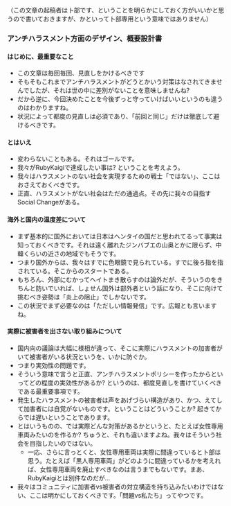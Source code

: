 （この文章の起稿者は卜部です、ということを明らかにしておく方がいいかと思うので書いておきますが、かといって卜部専用という意味ではありません）

### アンチハラスメント方面のデザイン、概要設計書

#### はじめに、最重要なこと

  - この文章は毎回毎回、見直しをかけるべきです
  - そもそもこれまでアンチハラスメントがどうとかいう対策はなされてきませんでしたが、それは世の中に差別がないことを意味しませんね?
  - だから逆に、今回決めたことを今後ずっと守っていけばいいというのも違うのはわかりますね。
  - 状況によって都度の見直しは必須であり、「前回と同じ」だけは徹底して避けるべきです。

#### とはいえ

  - 変わらないこともある。それはゴールです。
  - 我々がRubyKaigiで達成したい事は? ということを考えよう。
  - 我々はハラスメントのない社会を実現するための戦士「ではない」、ここはおさえておくべきです。
  - 正直、ハラスメントがない社会はただの通過点。その先に我々の目指すSocial Changeがある。

#### 海外と国内の温度差について

  - まず基本的に国外においては日本はヘンタイの国だと思われてるって事実は知っておくべきです。それは遠く離れたジンバブエの山奥とかに限らず、中韓くらいの近さの地域でもそうです。
  - つまり国外からは、我々はすでに色眼鏡で見られている。すでに後ろ指を指されている。そこからのスタートである。
  - もちろん、外部にむかってヘイトまき散らすのは論外だが、そういうのをきちんと防いでいれば、しょせん国外は部外者という話になり、そこに向けて挑むべき姿勢は「炎上の阻止」でしかないです。
  - この状況でまず必要なのは「ただしい情報発信」です。広報とも言いますね。

#### 実際に被害者を出さない取り組みについて

  - 国内向の議論は大幅に様相が違って、そこに実際にハラスメントの加害者がいて被害者がいる状況というを、いかに防ぐか。
  - つまり実効性の問題です。
  - そういう意味で言うと正直、アンチハラスメントポリシーを作ったからといってどの程度の実効性があるか? というのは、都度見直しを書けていくべきである最重要事項です。
  - 発生したハラスメントの被害者は声をあげづらい構造があり、かつ、えてして加害者には自覚がないものです。ということはどういうことか? 起きてからでは遅いということであります。
  - とはいうものの、では実際どんな対策があるかというと、たとえば女性専用車両みたいのを作るか? ちゅうと、それも違いますよね。我々はそういう社会を目指したいのではない。
      - 一応、さらに言っとくと、女性専用車両は実際に間違っていると卜部は思う。たとえば「黒人専用車両」がどのように間違っているかを考えれば、女性専用車両を廃止すべきなのは言うまでもないです。まあ、RubyKaigiとは別件なのだが…
  - 我々はコミュニティに加害者vs被害者の対立構造を持ち込みたいわけではない、ここは明かにしておくべきです。「問題vs私たち」ってやつです。


